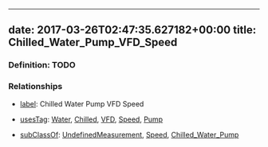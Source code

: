 
---
date: 2017-03-26T02:47:35.627182+00:00
title: Chilled_Water_Pump_VFD_Speed
---
### Definition: TODO

### Relationships

* [label](http://www.w3.org/2000/01/rdf-schema#label): Chilled Water Pump VFD Speed

* [usesTag](https://brickschema.org/schema/1.0/BrickFrame#usesTag): [Water](https://brickschema.org/schema/1.0/BrickTag#Water), [Chilled](https://brickschema.org/schema/1.0/BrickTag#Chilled), [VFD](https://brickschema.org/schema/1.0/BrickTag#VFD), [Speed](https://brickschema.org/schema/1.0/BrickTag#Speed), [Pump](https://brickschema.org/schema/1.0/BrickTag#Pump)

* [subClassOf](http://www.w3.org/2000/01/rdf-schema#subClassOf): [UndefinedMeasurement](https://brickschema.org/schema/1.0/Brick#UndefinedMeasurement), [Speed](https://brickschema.org/schema/1.0/Brick#Speed), [Chilled_Water_Pump](https://brickschema.org/schema/1.0/Brick#Chilled_Water_Pump)
